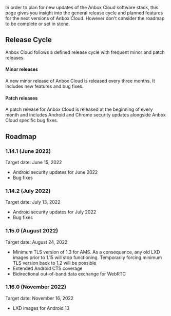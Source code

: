 In order to plan for new updates of the Anbox Cloud software stack, this page gives you insight into the general release cycle and planned features for the next versions of Anbox Cloud. However don't consider the roadmap to be complete or set in stone.

## Release Cycle

Anbox Cloud follows a defined release cycle with frequent minor and patch releases.

#### Minor releases

A new minor release of Anbox Cloud is released every three months. It includes new features and bug fixes.

#### Patch releases

A patch release for Anbox Cloud is released at the beginning of every month and includes Android and Chrome security updates alongside Anbox Cloud specific bug fixes.

## Roadmap

### 1.14.1 (June 2022)

Target date: June 15, 2022

* Android security updates for June 2022
* Bug fixes

### 1.14.2 (July 2022)

Target date: July 13, 2022

* Android security updates for July 2022
* Bug fixes

### 1.15.0 (August 2022)

Target date: August 24, 2022

* Minimum TLS version of 1.3 for AMS. As a consequence, any old LXD images prior to 1.15 will stop functioning. Temporarily forcing minimum TLS version back to 1.2 will be possible
* Extended Android CTS coverage
* Bidirectional out-of-band data exchange for WebRTC

### 1.16.0 (November 2022)

Target date: November 16, 2022

* LXD images for Android 13